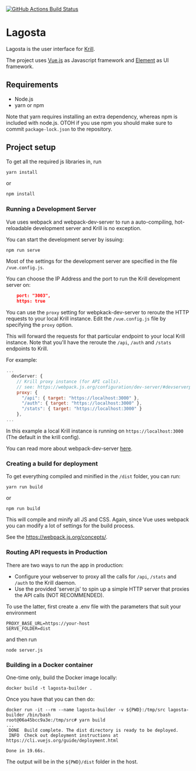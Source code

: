 [![GitHub Actions Build Status](https://github.com/NLnetLabs/lagosta/workflows/Build/badge.svg)](https://github.com/NLnetLabs/lagosta/actions?query=workflow%3ABuild)

# Lagosta

Lagosta is the user interface for [Krill](https://github.com/NLnetLabs/krill).

The project uses [Vue.js](https://vuejs.org/) as Javascript framework and [Element](https://element.eleme.io/) as UI framework.

## Requirements
* Node.js
* yarn or npm

Note that yarn requires installing an extra dependency, whereas npm is included with node.js.
OTOH if you use npm you should make sure to commit `package-lock.json` to the repository.

## Project setup
To get all the required js libraries in, run

```bash
yarn install
```

or 

```bash
npm install
```

### Running a Development Server

Vue uses webpack and webpack-dev-server to run a auto-compiling, hot-reloadable development server
and Krill is no exception.

You can start the development server by issuing:

```bash
npm run serve
```

Most of the settings for the development server are specified in the file `/vue.config.js`.

You can choose the IP Address and the port to run the Krill development server on:

```json
    port: "3003",
    https: true
```

You can use the `proxy` setting for webpkack-dev-server to reroute the HTTP requests
to your local Krill instance. Edit the `/vue.config.js` file by specifying the `proxy` option.

This will forward the requests for that particular endpoint to your local Krill instance.
Note that you'll have the reroute the `/api`, `/auth` and `/stats` endpoints to Krill.

For example:

```javascript
...
  devServer: {
    // Krill proxy instance (for API calls).
    // see: https://webpack.js.org/configuration/dev-server/#devserverproxy
    proxy: {
      "/api": { target: "https://localhost:3000" },
      "/auth": { target: "https://localhost:3000" },
      "/stats": { target: "https://localhost:3000" }
    },
...
```

In this example a local Krill instance is running on `https://localhost:3000` (The default in the krill config).

You can read more about webpack-dev-server [here](https://webpack.js.org/configuration/dev-server/).

### Creating a build for deployment

To get everything compiled and minified in the `/dist` folder, you can run:

```
yarn run build
```

or 

```
npm run build
```

This will compile and minify all JS and CSS. Again, since Vue uses webpack you can modify a
lot of settings for the build process.

See the https://webpack.js.org/concepts/.

### Routing API requests in Production

There are two ways to run the app in production:
* Configure your webserver to proxy all the calls for `/api`, `/stats` and `/auth` to the Krill daemon.
* Use the provided 'server.js' to spin up a simple HTTP server that proxies the API calls (NOT RECOMMENDED).

To use the latter, first create a .env file with the parameters that suit your environment

```
PROXY_BASE_URL=https://your-host
SERVE_FOLDER=dist
```
and then run
```
node server.js
```

### Building in a Docker container

One-time only, build the Docker image locally:

```
docker build -t lagosta-builder .
```

Once you have that you can then do:

```
docker run -it --rm --name lagosta-builder -v ${PWD}:/tmp/src lagosta-builder /bin/bash
root@06a45bcc9a3e:/tmp/src# yarn build
...
 DONE  Build complete. The dist directory is ready to be deployed.
 INFO  Check out deployment instructions at https://cli.vuejs.org/guide/deployment.html
                                  
Done in 19.66s.
```

The output will be in the `${PWD}/dist` folder in the host.